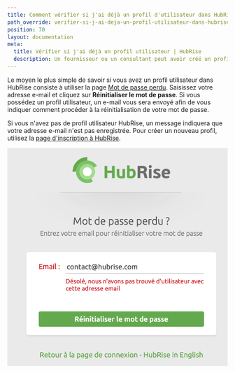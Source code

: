```yaml
---
title: Comment vérifier si j'ai déjà un profil d'utilisateur dans HubRise ?
path_override: verifier-si-j-ai-deja-un-profil-utilisateur-dans-hubrise
position: 70
layout: documentation
meta:
  title: Vérifier si j'ai déjà un profil utilisateur | HubRise
  description: Un fournisseur ou un consultant peut avoir créé un profil utilisateur dans HubRise pour vous. Vérifiez si vous avez un profil utilisateur établi dans HubRise.
---
```


Le moyen le plus simple de savoir si vous avez un profil utilisateur dans HubRise consiste à utiliser la page [Mot de passe perdu](https://manager.hubrise.com/reset_password/new). Saisissez votre adresse e-mail et cliquez sur **Réinitialiser le mot de passe**. Si vous possédez un profil utilisateur, un e-mail vous sera envoyé afin de vous indiquer comment procéder à la réinitialisation de votre mot de passe.

Si vous n'avez pas de profil utilisateur HubRise, un message indiquera que votre adresse e-mail n'est pas enregistrée. Pour créer un nouveau profil, utilisez la [page d'inscription à HubRise](https://manager.hubrise.com/signup).

![Écran d'utilisateur non vérifié](./images/045-2x-faq-verify-user-profile.png)
